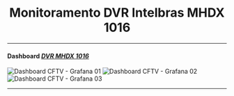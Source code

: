 
# <div align="center">Monitoramento DVR Intelbras MHDX 1016</div>

---
#### Dashboard [***DVR MHDX 1016***](https://github.com/GeorgeHPD/Zabbix/tree/master/Template)
![Dashboard CFTV - Grafana 01](https://user-images.githubusercontent.com/47629745/62641834-dd06a800-b91a-11e9-90b5-41ff0b8c035c.png)
![Dashboard CFTV - Grafana 02](https://user-images.githubusercontent.com/47629745/62641854-e98b0080-b91a-11e9-97fa-6aebc28bf931.png)
![Dashboard CFTV - Grafana 03](https://user-images.githubusercontent.com/47629745/62641864-ef80e180-b91a-11e9-8735-36f5aa2aab65.png)


---
